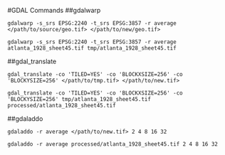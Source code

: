 #GDAL Commands
##gdalwarp
```
gdalwarp -s_srs EPSG:2240 -t_srs EPSG:3857 -r average </path/to/source/geo.tif> </path/to/new/geo.tif>
```
```
gdalwarp -s_srs EPSG:2240 -t_srs EPSG:3857 -r average atlanta_1928_sheet45.tif tmp/atlanta_1928_sheet45.tif
```
##gdal_translate
```
gdal_translate -co 'TILED=YES' -co 'BLOCKXSIZE=256' -co 'BLOCKYSIZE=256' </path/to/tmp.tif> </path/to/new.tif>
```
```
gdal_translate -co 'TILED=YES' -co 'BLOCKXSIZE=256' -co 'BLOCKYSIZE=256' tmp/atlanta_1928_sheet45.tif processed/atlanta_1928_sheet45.tif
```

##gdaladdo
```
gdaladdo -r average </path/to/new.tif> 2 4 8 16 32
```
```
gdaladdo -r average processed/atlanta_1928_sheet45.tif 2 4 8 16 32
```